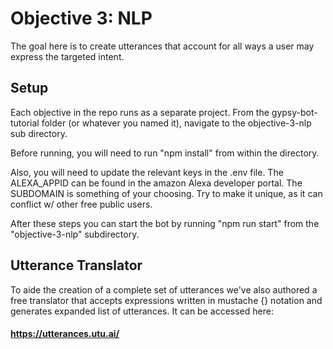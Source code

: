 # Objective 3: NLP
The goal here is to create utterances that account for all ways a user may express the targeted intent.

## Setup
Each objective in the repo runs as a separate project. From the gypsy-bot-tutorial folder (or whatever you named it), navigate to the objective-3-nlp sub directory.

Before running, you will need to run "npm install" from within the directory.

Also, you will need to update the relevant keys in the .env file.  The ALEXA_APPID can be found in the amazon Alexa developer portal.  The SUBDOMAIN is something of your choosing.  Try to make it unique, as it can conflict w/ other free public users.

After these steps you can start the bot by running "npm run start" from the "objective-3-nlp" subdirectory.

## Utterance Translator
To aide the creation of a complete set of utterances we've also authored a free translator that accepts expressions written in mustache {} notation and generates expanded list of utterances.  It can be accessed here:  
#### https://utterances.utu.ai/

